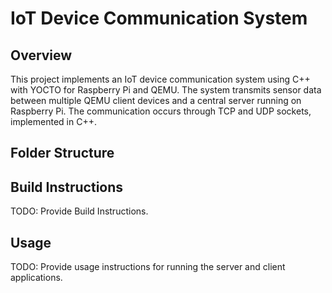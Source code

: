 # IoT Device Communication System

## Overview

This project implements an IoT device communication system using C++ with YOCTO for Raspberry Pi and QEMU. The system transmits sensor data between multiple QEMU client devices and a central server running on Raspberry Pi. The communication occurs through TCP and UDP sockets, implemented in C++.

## Folder Structure


## Build Instructions

TODO: Provide Build Instructions.

## Usage

TODO: Provide usage instructions for running the server and client applications.

